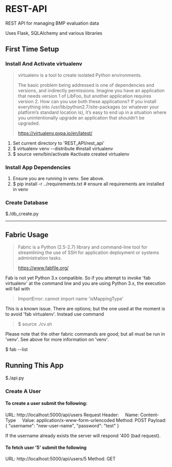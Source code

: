 REST-API
========

REST API for managing BMP evaluation data

Uses Flask, SQLAlchemy and various libraries

## First Time Setup 

### Install And Activate virtualenv

> virtualenv is a tool to create isolated Python environments.
>
> The basic problem being addressed is one of dependencies and versions, and indirectly permissions. Imagine you have an application that needs version 1 of LibFoo, but another application requires version 2. How can you use both these applications? If you install everything into /usr/lib/python2.7/site-packages (or whatever your platform’s standard location is), it’s easy to end up in a situation where you unintentionally upgrade an application that shouldn’t be upgraded.
> 
> https://virtualenv.pypa.io/en/latest/

1. Set current directory to 'REST_API/rest_api'
2. $ virtualenv venv --distribute #install virtualenv
3. $ source venv/bin/activate #activate created virtualenv

### Install App Dependencies

1. Ensure you are running in venv. See above.
2. $ pip install -r ../requirements.txt # ensure all requirements are installed in venv

### Create Database

 $./db_create.py
 
***

## Fabric Usage

> Fabric is a Python (2.5-2.7) library and command-line tool for streamlining the use of SSH for application deployment or systems administration tasks.
> 
> https://www.fabfile.org/

Fab is not yet Python 3.x compatible. So if you attempt to invoke 'fab virtualenv' at the command line and you are using Python 3.x, the execution will fail with 

> ImportError: cannot import name 'isMappingType'

This is a known issue. There are options; but the one used at the moment is to avoid 'fab virtualenv'. Instead use command 

> $ source ./cv.sh

Please note that the other fabric commands are good; but all must be run in 'venv'. See above for more information on 'venv'.

$ fab --list

## Running This App

$./api.py

### Create A User

#### To create a user submit the following:

URL: http://localhost:5000/api/users
Request Header: 
&nbsp;&nbsp;&nbsp;&nbsp;Name: Content-Type
&nbsp;&nbsp;&nbsp;&nbsp;Value: application/x-www-form-urlencoded
Method: POST
Payload: { "username": "new-user-name", "password": "test" }

If the username already exists the server will respond '400 (bad request).

####  To fetch user '5' submit the following

URL: http://localhost:5000/api/users/5
Method: GET

